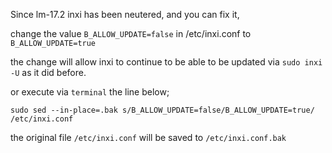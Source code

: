 Since lm-17.2 inxi has been neutered, and you can fix it, 

change the value `B_ALLOW_UPDATE=false` in /etc/inxi.conf to `B_ALLOW_UPDATE=true` 

the change will allow inxi to continue to be able to be updated via `sudo inxi -U` as it did before.

or execute via `terminal` the line below;

`sudo sed --in-place=.bak s/B_ALLOW_UPDATE=false/B_ALLOW_UPDATE=true/ /etc/inxi.conf`

the original file  `/etc/inxi.conf` will be saved to `/etc/inxi.conf.bak`
